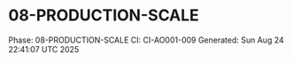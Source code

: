# 08-PRODUCTION-SCALE
Phase: 08-PRODUCTION-SCALE
CI: CI-AO001-009
Generated: Sun Aug 24 22:41:07 UTC 2025
